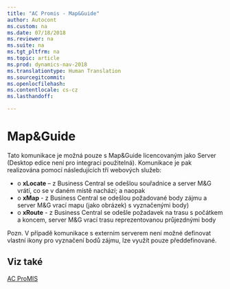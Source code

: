 ```yaml
---
title: "AC Promis - Map&Guide"
author: Autocont
ms.custom: na
ms.date: 07/18/2018
ms.reviewer: na
ms.suite: na
ms.tgt_pltfrm: na
ms.topic: article
ms.prod: dynamics-nav-2018
ms.translationtype: Human Translation
ms.sourcegitcommit: 
ms.openlocfilehash: 
ms.contentlocale: cs-cz
ms.lasthandoff: 

---
```



# <a name="ac-pm-MG"></a>Map&Guide

Tato komunikace je možná pouze s Map&Guide licencovaným jako Server (Desktop edice není pro integraci použitelná). Komunikace je pak realizována pomocí následujících tří webových služeb:
- o	**xLocate** – z Business Central se odešlou souřadnice a server M&G vrátí, co se v daném místě nachází; a naopak
- o	**xMap** - z Business Central se odešlou požadované body zájmu a server M&G vrací mapu (jako obrázek) s vyznačenými body)
-  o	**xRoute** - z Business Central se odešle požadavek na trasu s počátkem a koncem, server M&G vrací trasu reprezentovanou průjezdnými body

Pozn. V případě komunikace s externím serverem není možné definovat vlastní ikony pro vyznačení bodů zájmu, lze využít pouze předdefinované.

## <a name="see-also"></a>Viz také  
[AC ProMIS](ac-pm-promis.md)